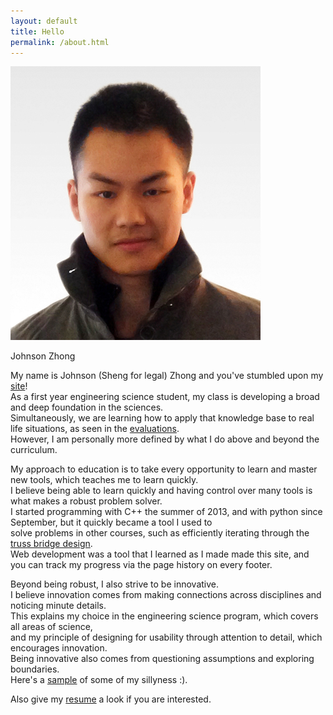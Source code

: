 ```yaml
---
layout: default
title: Hello
permalink: /about.html
---
```

<div class="side frames">
<img src="self.jpg">
<p>Johnson Zhong</p>
</div>


My name is Johnson (Sheng for legal) Zhong and you've stumbled upon my [site](/portfolio/projects/portfolio/)!  
As a first year engineering science student, my class is developing a broad and deep foundation in the sciences.  
Simultaneously, we are learning how to apply that knowledge base to real life situations, as seen in the [evaluations](/portfolio/evaluations/).  
However, I am personally more defined by what I do above and beyond the curriculum.  

My approach to education is to take every opportunity to learn and master new tools, which teaches me to learn quickly.  
I believe being able to learn quickly and having control over many tools is what makes a robust problem solver.  
I started programming with C++ the summer of 2013, and with python since September, but it quickly became a tool I used to  
solve problems in other courses, such as efficiently iterating through the [truss bridge design](/portfolio/projects/bridgedesign/#design).  
Web development was a tool that I learned as I made made this site, and you can track my progress via the page history on every footer.  

Beyond being robust, I also strive to be innovative.  
I believe innovation comes from making connections across disciplines and noticing minute details.  
This explains my choice in the engineering science program, which covers all areas of science,  
and my principle of designing for usability through attention to detail, which encourages innovation.  
Being innovative also comes from questioning assumptions and exploring boundaries.  
Here's a [sample](evaluations/skulecourses/) of some of my sillyness :).  

Also give my [resume](resume.pdf) a look if you are interested. 
<br>
<br>
<br>
<br>
<br>
<br>
<br>
<br>
<br>
<br>
<br>
<br>
<br>
<br>